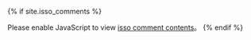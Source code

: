 {% if site.isso_comments %}
<script data-isso="//comments.atjiang.com/"
        data-isso-css="true"
        data-isso-lang="zh"
        data-isso-reply-to-self="false"
        data-isso-require-author="true"
        data-isso-require-email="false"
        data-isso-max-comments-top="10"
        data-isso-max-comments-nested="5"
        data-isso-reveal-on-click="5"
        data-isso-avatar="true"
        data-isso-avatar-bg="#f0f0f0"
        data-isso-avatar-fg="#9abf88 #5698c4 #e279a3 #9163b6 ..."
        data-isso-vote="true"
        data-vote-levels=""
        src="//comments.atjiang.com/js/embed.min.js"></script>

<section id="isso-thread"></section>
<noscript>Please enable JavaScript to view <a href="https://posativ.org/isso/" rel="nofollow">isso comment contents</a>。</noscript>
{% endif %}
